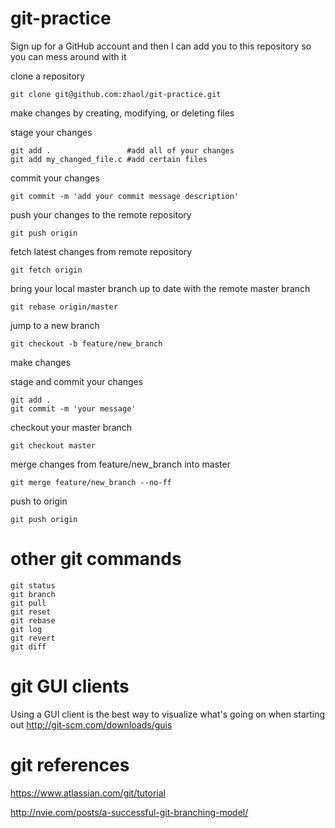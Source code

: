 git-practice
============
Sign up for a GitHub account and then I can add you to this repository so you can mess around with it

clone a repository
```
git clone git@github.com:zhaol/git-practice.git
```

make changes by creating, modifying, or deleting files

stage your changes
```
git add .                 #add all of your changes
git add my_changed_file.c #add certain files
```

commit your changes
```
git commit -m 'add your commit message description'
```

push your changes to the remote repository
```
git push origin
```

fetch latest changes from remote repository
```
git fetch origin
```

bring your local master branch up to date with the remote master branch
```
git rebase origin/master
```

jump to a new branch
```
git checkout -b feature/new_branch 
```

make changes

stage and commit your changes
```
git add .
git commit -m 'your message'
```

checkout your master branch
```
git checkout master
```

merge changes from feature/new_branch into master
```
git merge feature/new_branch --no-ff
```

push to origin
```
git push origin
```

other git commands
==================
```
git status
git branch
git pull
git reset
git rebase
git log
git revert
git diff
```

git GUI clients
===============
Using a GUI client is the best way to visualize what's going on when starting out
http://git-scm.com/downloads/guis

git references
==============
https://www.atlassian.com/git/tutorial

http://nvie.com/posts/a-successful-git-branching-model/